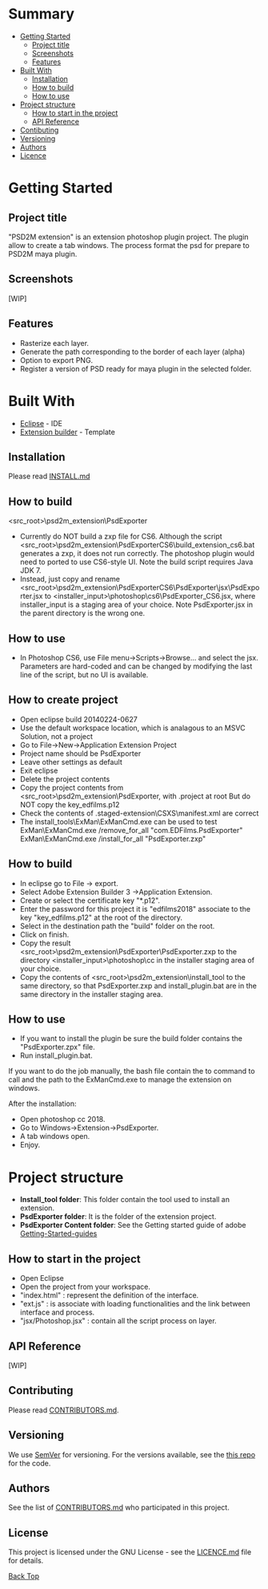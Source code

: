 <a id="Top"></a> 
# Summary 
* [Getting Started](#Getting_Started)
  * [Project title](#Project_title)
  * [Screenshots](#Screenshots)
  * [Features](#Features)
* [Built With](#Built_With)
  * [Installation](#How_to_build)
  * [How to build](#Installation)
  * [How to use](#How_to_use_the_plugin)
* [Project structure](#Project_structure)
  * [How to start in the project](#How_to_start_in_the_project)
  * [API Reference](#API_Reference)
* [Contibuting](#Contibuting)
* [Versioning](#Versioning)
* [Authors](#Authors)
* [Licence](#Licence) 

<a id="Getting_Started"></a>
# Getting Started

<a id="Project_title"></a>
## Project title
"PSD2M extension" is an extension photoshop plugin project. The plugin allow to create a tab windows. The process format the psd for prepare to PSD2M maya plugin.

<a id="Screenshots"></a> 
## Screenshots
[WIP]

<a id="Features"></a>
## Features
- Rasterize each layer.
- Generate the path corresponding to the border of each layer (alpha)
- Option to export PNG.
- Register a version of PSD ready for maya plugin in the selected folder.

<a id="Built_With"></a>
# Built With

* [Eclipse](http://www.eclipse.org/downloads/) - IDE
* [Extension builder](https://labs.adobe.com/downloads/extensionbuilder3.html) - Template

<a id="Installation"></a>
## Installation
Please read [INSTALL.md](INSTALL.md)

<a id="How_to_Build_For_AdobeCS6"></a>
## How to build
<src_root>\psd2m_extension\PsdExporter
- Currently do NOT build a zxp file for CS6.  Although the script <src_root>\psd2m_extension\PsdExporterCS6\build_extension_cs6.bat generates a zxp, it does not run correctly.  The photoshop plugin would need to ported to use CS6-style UI.  Note the build script requires Java JDK 7.
- Instead, just copy and rename <src_root>\psd2m_extension\PsdExporterCS6\PsdExporter\jsx\PsdExporter.jsx to <installer_input>\photoshop\cs6\PsdExporter_CS6.jsx, where installer_input is a staging area of your choice.  Note PsdExporter.jsx in the parent directory is the wrong one.
<a id="How_to_use_the_plugin_For_AdobeCS6"></a>
## How to use
- In Photoshop CS6, use File menu->Scripts->Browse... and select the jsx.  Parameters are hard-coded and can be changed by modifying the last line of the script, but no UI is available.

<a id="How_to_Create_Project_For_AdobeCC"></a>
## How to create project
- Open eclipse build 20140224-0627
- Use the default workspace location, which is analagous to an MSVC Solution, not a project
- Go to File->New->Application Extension Project
- Project name should be PsdExporter
- Leave other settings as default
- Exit eclipse
- Delete the project contents
- Copy the project contents from <src_root>\psd2m_extension\PsdExporter, with .project at root
  But do NOT copy the key_edfilms.p12
- Check the contents of \.staged-extension\CSXS\manifest.xml are correct
- The install_tools\ExMan\ExManCmd.exe can be used to test
  ExMan\ExManCmd.exe /remove_for_all "com.EDFilms.PsdExporter"
  ExMan\ExManCmd.exe /install_for_all "PsdExporter.zxp"
<a id="How_to_Build_For_AdobeCC"></a>
## How to build
- In eclipse go to File -> export.
- Select Adobe Extension Builder 3 ->Application Extension.
- Create or select the certificate key "*.p12".
- Enter the password for this project it is "edfilms2018" associate to the key "key_edfilms.p12" at the root of the directory.
- Select in the destination path the "build" folder on the root.
- Click on finish.
- Copy the result <src_root>\psd2m_extension\PsdExporter\PsdExporter.zxp to the directory <installer_input>\photoshop\cc in the installer staging area of your choice.
- Copy the contents of <src_root>\psd2m_extension\install_tool to the same directory, so that PsdExporter.zxp and install_plugin.bat are in the same directory in the installer staging area.

<a id="How_to_use_the_plugin_For_AdobeCC"></a>
## How to use
- If you want to install the plugin be sure the build folder contains the "PsdExporter.zpx" file.
- Run install_plugin.bat.

If you want to do the job manually, the bash file contain the to command to call and the path to the ExManCmd.exe to manage the extension on windows. 

After the installation:
- Open photoshop cc 2018.
- Go to Windows->Extension->PsdExporter.
- A tab windows open.
- Enjoy.

<a id="Project_structure"></a>
# Project structure
- <b>Install_tool folder</b>: This folder contain the tool used to install an extension.
- <b>PsdExporter folder</b>: It is the folder of the extension project.
- <b>PsdExporter Content folder</b>: See the Getting started guide of adobe [Getting-Started-guides](<https://github.com/Adobe-CEP/Getting-Started-guides>)

<a id="How_to_start_in_the_project"></a>
## How to start in the project
- Open Eclipse
- Open the project from your workspace.
- "index.html" : represent the definition of the interface.
- "ext.js" :  is associate with loading functionalities and the link between interface and process.
- "jsx/Photoshop.jsx" : contain all the script process on layer.

<a id="API_Reference"></a>
## API Reference
[WIP]

<a id="Contibuting"></a>
## Contributing

Please read [CONTRIBUTORS.md](CONTRIBUTORS.md).
<a id="Versionning"></a>
## Versioning

We use [SemVer](http://semver.org/) for versioning. For the versions available, see the [this repo](https://gitlab-ee.cdrin.com/1718_26_EDF/psd2m_extension/tree/master) for the code. 

<a id="Authors"></a>
## Authors

See the list of [CONTRIBUTORS.md](CONTRIBUTORS.md) who participated in this project.

<a id="Licence"></a>
## License

This project is licensed under the GNU License - see the [LICENCE.md](LICENCE.md) file for details.

[Back Top](#Top)
